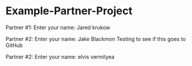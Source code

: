 # Example-Partner-Project

Partner #1: Enter your name: Jared krukow

Partner #2: Enter your name: Jake Blackmon
Testing to see if this goes to GitHub

Partner #2: Enter your name: elvis vermilyea


